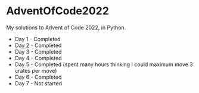# AdventOfCode2022
My solutions to Advent of Code 2022, in Python.

* Day 1 - Completed
* Day 2 - Completed
* Day 3 - Completed
* Day 4 - Completed
* Day 5 - Completed (spent many hours thinking I could maximum move 3 crates per move)
* Day 6 - Completed
* Day 7 - Not started